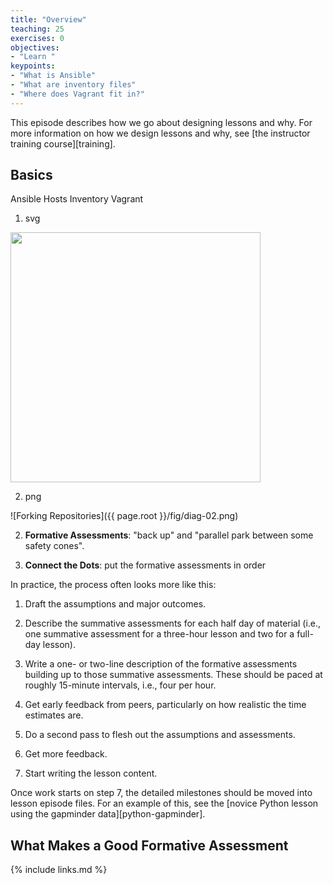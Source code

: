 ```yaml
---
title: "Overview"
teaching: 25
exercises: 0
objectives:
- "Learn "
keypoints:
- "What is Ansible"
- "What are inventory files"
- "Where does Vagrant fit in?"
---
```


This episode describes how we go about designing lessons and why.
For more information on how we design lessons and why,
see [the instructor training course][training].

## Basics

Ansible
Hosts
Inventory
Vagrant

1.  svg

<img src="{{ page.root }}/fig/diag-0x.svg" width="400" height="400"/>

2.  png

![Forking Repositories]({{ page.root }}/fig/diag-02.png)


2.  **Formative Assessments**:
    "back up" and "parallel park between some safety cones".

3.  **Connect the Dots**:
    put the formative assessments in order

In practice, the process often looks more like this:

1.  Draft the assumptions and major outcomes.

2.  Describe the summative assessments for each half day of material
    (i.e., one summative assessment for a three-hour lesson and two for a full-day lesson).

3.  Write a one- or two-line description of the formative assessments
    building up to those summative assessments.
    These should be paced at roughly 15-minute intervals,
    i.e.,
    four per hour.

4.  Get early feedback from peers,
    particularly on how realistic the time estimates are.

5.  Do a second pass to flesh out the assumptions and assessments.

6.  Get more feedback.

7.  Start writing the lesson content.

Once work starts on step 7,
the detailed milestones should be moved into lesson episode files.
For an example of this,
see the [novice Python lesson using the gapminder data][python-gapminder].

## What Makes a Good Formative Assessment

{% include links.md %}
